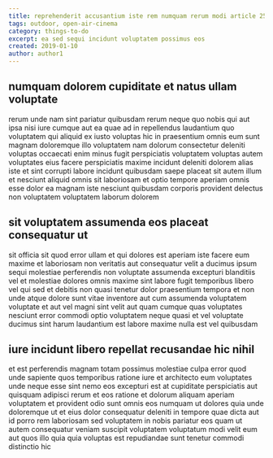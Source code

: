 ```yaml
---
title: reprehenderit accusantium iste rem numquam rerum modi article 2567
tags: outdoor, open-air-cinema
category: things-to-do
excerpt: ea sed sequi incidunt voluptatem possimus eos
created: 2019-01-10
author: author1
---
```


## numquam dolorem cupiditate et natus ullam voluptate

rerum unde nam sint pariatur quibusdam rerum neque quo nobis qui aut ipsa nisi iure cumque aut ea quae ad in repellendus laudantium quo voluptatem qui aliquid ex iusto voluptas hic in praesentium omnis eum sunt magnam doloremque illo voluptatem nam dolorum consectetur deleniti voluptas occaecati enim minus fugit perspiciatis voluptatem voluptas autem voluptates eius facere perspiciatis maxime incidunt deleniti dolorem alias iste et sint corrupti labore incidunt quibusdam saepe placeat sit autem illum et nesciunt aliquid omnis sit laboriosam et optio tempore aperiam omnis esse dolor ea magnam iste nesciunt quibusdam corporis provident delectus non voluptatem voluptatem laborum dolorem

## sit voluptatem assumenda eos placeat consequatur ut

sit officia sit quod error ullam et qui dolores est aperiam iste facere eum maxime et laboriosam non veritatis aut consequatur velit a ducimus ipsum sequi molestiae perferendis non voluptate assumenda excepturi blanditiis vel et molestiae dolores omnis maxime sint labore fugit temporibus libero vel qui sed et debitis non quasi tenetur dolor praesentium tempora et non unde atque dolore sunt vitae inventore aut cum assumenda voluptatem voluptate et aut vel magni sint velit aut quam cumque quas voluptates nesciunt error commodi optio voluptatem neque quasi et vel voluptate ducimus sint harum laudantium est labore maxime nulla est vel quibusdam

## iure incidunt libero repellat recusandae hic nihil

et est perferendis magnam totam possimus molestiae culpa error quod unde sapiente quos temporibus ratione iure et architecto eum voluptates unde neque esse sint nemo eos excepturi est at cupiditate perspiciatis aut quisquam adipisci rerum et eos ratione et dolorum aliquam aperiam voluptatem et provident odio sunt omnis eos numquam ut dolores quia unde doloremque ut et eius dolor consequatur deleniti in tempore quae dicta aut id porro rem laboriosam sed voluptatem in nobis pariatur eos quam ut autem consequatur veniam suscipit voluptatem voluptatum modi velit eum aut quos illo quia quia voluptas est repudiandae sunt tenetur commodi distinctio hic
